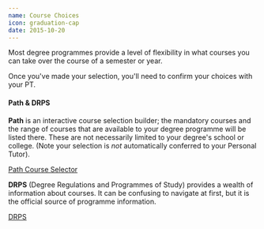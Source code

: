 ```yaml
---
name: Course Choices
icon: graduation-cap
date: 2015-10-20
---
```


Most degree programmes provide a level of flexibility in what courses you can take 
over the course of a semester or year.

Once you've made your selection, you'll need to confirm your choices with your PT. 

#### Path & DRPS

**Path** is an interactive course selection builder; the mandatory courses 
and the range of courses that are available to your degree programme will be listed there. These are not 
necessarily limited to your degree's school or college. (Note your selection is *not* 
automatically conferred to your Personal Tutor).

<a class="btn btn-default" href="http://path.is.ed.ac.uk/" target='_blank'>
    Path Course Selector
 </a>

**DRPS** (Degree Regulations and Programmes of Study) provides a wealth of information about courses.
It can be confusing to navigate at first, but it is the official source of programme information.

  <a class="btn btn-default" href="http://www.drps.ed.ac.uk/16-17/dpt/cx_sb_infr.htm">
    DRPS
  </a>


